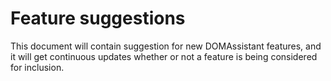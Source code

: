 # Feature suggestions #

This document will contain suggestion for new DOMAssistant features, and it will get continuous updates whether or not a feature is being considered for inclusion.
